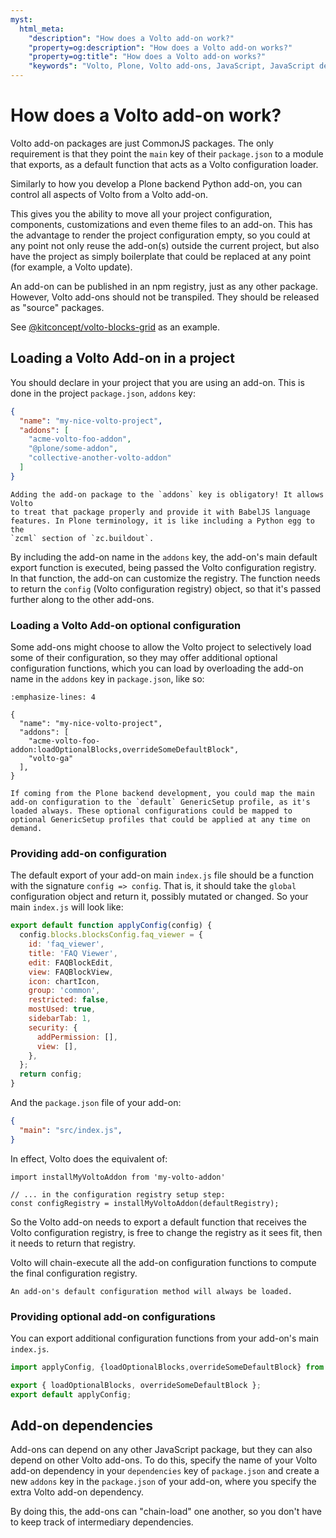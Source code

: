 ```yaml
---
myst:
  html_meta:
    "description": "How does a Volto add-on work?"
    "property=og:description": "How does a Volto add-on works?"
    "property=og:title": "How does a Volto add-on works?"
    "keywords": "Volto, Plone, Volto add-ons, JavaScript, JavaScript dependencies"
---
```


# How does a Volto add-on work?

Volto add-on packages are just CommonJS packages. The only requirement is that
they point the `main` key of their `package.json` to a module that exports, as
a default function that acts as a Volto configuration loader.

Similarly to how you develop a Plone backend Python add-on, you can control all aspects of Volto from a Volto add-on.

This gives you the ability to move all your project configuration, components, customizations and even theme files to an add-on. This has the advantage to render the project configuration empty, so you could at any point not only reuse the add-on(s) outside the current project, but also have the project as simply boilerplate that could be replaced at any point (for example, a Volto update).

An add-on can be published in an npm registry, just as any other package. However, Volto add-ons should not be transpiled. They should be released as "source" packages.

See [@kitconcept/volto-blocks-grid](https://github.com/kitconcept/volto-blocks-grid) as an example.

## Loading a Volto Add-on in a project

You should declare in your project that you are using an add-on.
This is done in the project `package.json`, `addons` key:

```json
{
  "name": "my-nice-volto-project",
  "addons": [
    "acme-volto-foo-addon",
    "@plone/some-addon",
    "collective-another-volto-addon"
  ]
}
```

```{warning}
Adding the add-on package to the `addons` key is obligatory! It allows Volto
to treat that package properly and provide it with BabelJS language
features. In Plone terminology, it is like including a Python egg to the
`zcml` section of `zc.buildout`.
```

By including the add-on name in the `addons` key, the add-on's main default export
function is executed, being passed the Volto configuration registry. In that
function, the add-on can customize the registry. The function needs to return
the `config` (Volto configuration registry) object, so that it's passed further
along to the other add-ons.


### Loading a Volto Add-on optional configuration

Some add-ons might choose to allow the Volto project to selectively load some of
their configuration, so they may offer additional optional configuration functions,
which you can load by overloading the add-on name in the `addons`
key in `package.json`, like so:

```{code-block} json
:emphasize-lines: 4

{
  "name": "my-nice-volto-project",
  "addons": [
    "acme-volto-foo-addon:loadOptionalBlocks,overrideSomeDefaultBlock",
    "volto-ga"
  ],
}
```

```{note}
If coming from the Plone backend development, you could map the main add-on configuration to the `default` GenericSetup profile, as it's loaded always. These optional configurations could be mapped to optional GenericSetup profiles that could be applied at any time on demand.
```

### Providing add-on configuration

The default export of your add-on main `index.js` file should be a function with
the signature `config => config`.
That is, it should take the `global` configuration object and return it,
possibly mutated or changed. So your main `index.js` will look like:

```js
export default function applyConfig(config) {
  config.blocks.blocksConfig.faq_viewer = {
    id: 'faq_viewer',
    title: 'FAQ Viewer',
    edit: FAQBlockEdit,
    view: FAQBlockView,
    icon: chartIcon,
    group: 'common',
    restricted: false,
    mostUsed: true,
    sidebarTab: 1,
    security: {
      addPermission: [],
      view: [],
    },
  };
  return config;
}
```

And the `package.json` file of your add-on:

```json
{
  "main": "src/index.js",
}
```

In effect, Volto does the equivalent of:

```
import installMyVoltoAddon from 'my-volto-addon'

// ... in the configuration registry setup step:
const configRegistry = installMyVoltoAddon(defaultRegistry);
```

So the Volto add-on needs to export a default function
that receives the Volto configuration registry, is free to change the registry
as it sees fit, then it needs to return that registry.

Volto will chain-execute all the add-on configuration functions to compute the
final configuration registry.

```{warning}
An add-on's default configuration method will always be loaded.
```

### Providing optional add-on configurations

You can export additional configuration functions from your add-on's main
`index.js`.

```js
import applyConfig, {loadOptionalBlocks,overrideSomeDefaultBlock} from './config';

export { loadOptionalBlocks, overrideSomeDefaultBlock };
export default applyConfig;
```

## Add-on dependencies

Add-ons can depend on any other JavaScript package, but they can also depend on
other Volto add-ons. To do this, specify the name of your Volto add-on dependency
in your `dependencies` key of `package.json` and create a new `addons` key in
the `package.json` of your add-on, where you specify the extra Volto add-on
dependency.

By doing this, the add-ons can "chain-load" one another, so you don't have to
keep track of intermediary dependencies.
